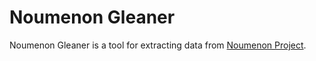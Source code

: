 # Noumenon Gleaner

Noumenon Gleaner is a tool for extracting data from [Noumenon Project](../../apps/noumenon-front/README.md).
